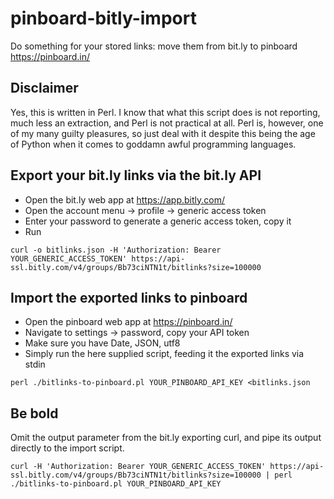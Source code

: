 # pinboard-bitly-import

Do something for your stored links: move them from bit.ly to pinboard https://pinboard.in/

## Disclaimer

Yes, this is written in Perl. I know that what this script does is not
reporting, much less an extraction, and Perl is not practical at all. Perl is,
however, one of my many guilty pleasures, so just deal with it despite this
being the age of Python when it comes to goddamn awful programming languages.

## Export your bit.ly links via the bit.ly API

* Open the bit.ly web app at https://app.bitly.com/
* Open the account menu -> profile -> generic access token
* Enter your password to generate a generic access token, copy it
* Run
```
curl -o bitlinks.json -H 'Authorization: Bearer YOUR_GENERIC_ACCESS_TOKEN' https://api-ssl.bitly.com/v4/groups/Bb73ciNTN1t/bitlinks?size=100000
```

## Import the exported links to pinboard

* Open the pinboard web app at https://pinboard.in/
* Navigate to settings -> password, copy your API token
* Make sure you have Date, JSON, utf8
* Simply run the here supplied script, feeding it the exported links via stdin
```
perl ./bitlinks-to-pinboard.pl YOUR_PINBOARD_API_KEY <bitlinks.json
```

## Be bold

Omit the output parameter from the bit.ly exporting curl, and pipe its
output directly to the import script.
```
curl -H 'Authorization: Bearer YOUR_GENERIC_ACCESS_TOKEN' https://api-ssl.bitly.com/v4/groups/Bb73ciNTN1t/bitlinks?size=100000 | perl ./bitlinks-to-pinboard.pl YOUR_PINBOARD_API_KEY
```
